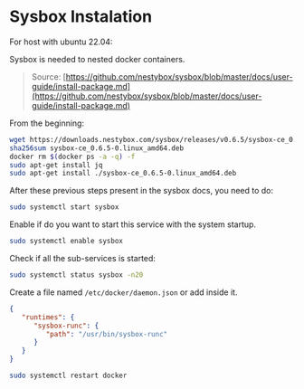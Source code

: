 # Sysbox Instalation

For host with ubuntu 22.04:

Sysbox is needed to nested docker containers. 

> Source: [https://github.com/nestybox/sysbox/blob/master/docs/user-guide/install-package.md](https://github.com/nestybox/sysbox/blob/master/docs/user-guide/install-package.md)

From the beginning:

```sh
wget https://downloads.nestybox.com/sysbox/releases/v0.6.5/sysbox-ce_0.6.5-0.linux_amd64.deb
sha256sum sysbox-ce_0.6.5-0.linux_amd64.deb
docker rm $(docker ps -a -q) -f
sudo apt-get install jq
sudo apt-get install ./sysbox-ce_0.6.5-0.linux_amd64.deb
```

After these previous steps present in the sysbox docs, you need to do:

```sh
sudo systemctl start sysbox
```

Enable if do you want to start this service with the system startup.

```sh
sudo systemctl enable sysbox
```

Check if all the sub-services is started:
```sh
sudo systemctl status sysbox -n20
```

Create a file named  `/etc/docker/daemon.json` or add inside it.
```json
{
   "runtimes": {
      "sysbox-runc": {
         "path": "/usr/bin/sysbox-runc"
      }
   }
}
```

```sh
sudo systemctl restart docker
```

